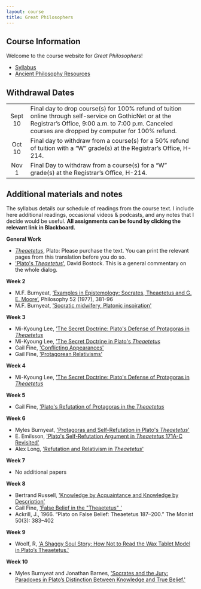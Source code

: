 ```yaml
---
layout: course
title: Great Philosophers
---
```





## Course Information

Welcome to the course website for *Great Philosophers*! 

+ [Syllabus](Syllabus.pdf)
+ [Ancient Philosophy Resources](resources)


## Withdrawal Dates

|         	 |     | 
| :-------------: | ------------- | 
| Sept 10 | Final day to drop course(s) for 100% refund of tuition online through self-service on GothicNet or at the Registrar’s Office, 9:00 a.m. to 7:00 p.m. Canceled courses are dropped by computer for 100% refund. |
| Oct 10 | Final day to withdraw from a course(s) for a 50% refund of tuition with a “W” grade(s) at the Registrar’s Office, H-214. |
| Nov 1  | Final Day to withdraw from a course(s) for a “W” grade(s) at the Registrar’s Office, H-214.|


## Additional materials and notes

The syllabus details our schedule of readings from the course text. I include here additional readings, occasional videos & podcasts, and any notes that I decide would be useful. **All assignments can be found by clicking the relevant link in Blackboard.**

**General Work**

+ [*Theaetetus*](/reading/Theaetetus.pdf), Plato: Please purchase the text. You can print the relevant pages from this translation before you do so.
+ ['Plato's *Theaetetus*',](reading/Bostock.pdf) David Bostock. This is a general commentary on the whole dialog. 


**Week 2**

+	M.F. Burnyeat, [‘Examples in Epistemology: Socrates, Theaetetus and G. E. Moore’](reading/examples.pdf), Philosophy 52 (1977), 381-96
+   M.F. Burnyeat, ['Socratic midwifery, Platonic inspiration'](reading/midwife.pdf) 


**Week 3**

+ Mi-Kyoung Lee, ['The Secret Doctrine: Plato's Defense of Protagoras in *Theaetetus*](reading/secret.pdf)
+ Mi-Kyoung Lee, ['The Secret Doctrine in Plato's *Theaetetus*](reading/secret1.pdf)
+ Gail Fine, ['Conflicting Appearances'](/reading/fineconf.pdf)
+ Gail Fine, ['Protagorean Relativisms'](/reading/fineprotrel.pdf)

**Week 4**
+ Mi-Kyoung Lee, ['The Secret Doctrine: Plato's Defense of Protagoras in *Theaetetus*](reading/secret.pdf)

**Week 5**

+ Gail Fine, ['Plato's Refutation of Protagoras in the *Theaetetus*](reading/fineref.pdf)

**Week 6**

+ Myles Burnyeat, ['Protagoras and Self-Refutation in Plato's *Theaetetus*'](reading/bursr.pdf)
+ E. Emilsson, ['Plato's Self-Refutation Argument in *Theaetetus* 171A-C Revisited'](reading/emil.pdf)
+ Alex Long, ['Refutation and Relativism in *Theaetetus*'](reading/long.pdf)

**Week 7**

+ No additional papers

**Week 8**

+ Bertrand Russell, ['Knowledge by Acquaintance and Knowledge by Description'](reading/ber.pdf)
+ Gail Fine, ['False Belief in the "Theaetetus" '](reading/finefalsebel.pdf)
+ Ackrill, J., 1966. “Plato on False Belief: Theaetetus 187–200.” The Monist 50(3): 383–402

**Week 9**

+ Woolf, R, ['A Shaggy Soul Story: How Not to Read the Wax Tablet Model in Plato’s Theaetetus.'](reading/shaggy.pdf)


**Week 10**

+ Myles Burnyeat and Jonathan Barnes, ['Socrates and the Jury: Paradoxes in Plato’s Distinction Between Knowledge and True Belief.'](reading/burbar.pdf)
